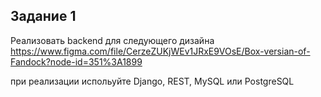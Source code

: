 ## Задание 1
Реализовать backend для следующего дизайна https://www.figma.com/file/CerzeZUKjWEv1JRxE9VOsE/Box-versian-of-Fandock?node-id=351%3A1899  

при реализации испольуйте Django, REST, MySQL или PostgreSQL